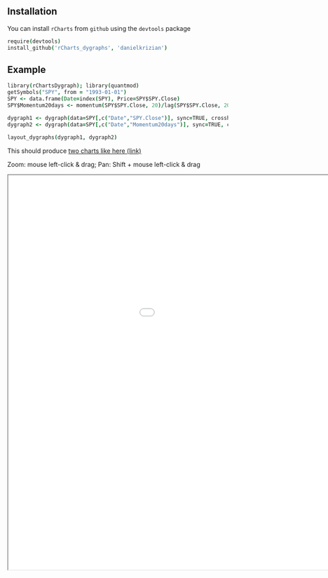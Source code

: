 ## Installation

You can install `rCharts` from `github` using the `devtools` package

```coffee
require(devtools)
install_github('rCharts_dygraphs', 'danielkrizian')
```

## Example 

```coffee
library(rChartsDygraph); library(quantmod)
getSymbols("SPY", from = "1993-01-01")
SPY <- data.frame(Date=index(SPY), Price=SPY$SPY.Close)
SPY$Momentum20days <- momentum(SPY$SPY.Close, 20)/lag(SPY$SPY.Close, 20)*100

dygraph1 <- dygraph(data=SPY[,c("Date","SPY.Close")], sync=TRUE, crosshair="vertical", legendFollow=TRUE, width=1000)
dygraph2 <- dygraph(data=SPY[,c("Date","Momentum20days")], sync=TRUE, crosshair="vertical", legendFollow=TRUE, width=1000, colors='grey')

layout_dygraphs(dygraph1, dygraph2)
```

This should produce [two charts like here (link)](https://rawgit.com/danielkrizian/rCharts_dygraphs/master/examples/multi-layout.html)

Zoom: mouse left-click & drag; Pan: Shift + mouse left-click & drag

<iframe src="rawgit.com/danielkrizian/rCharts_dygraphs/master/examples/multi-layout.html" style="width: 1200px; height: 900px;"/iframe>

